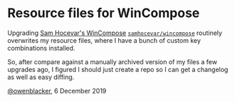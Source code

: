 # Resource files for WinCompose

Upgrading [Sam Hocevar's WinCompose](http://wincompose.info/) [`samhocevar/wincompose`](https://github.com/samhocevar/wincompose) routinely overwrites my resource files, where I have a bunch of custom key combinations installed.

So, after compare against a manually archived version of my files a few upgrades ago, I figured I should just create a repo so I can get a changelog as well as easy diffing.

[@owenblacker](https://twitter.com/owenblacker), 6 December 2019
